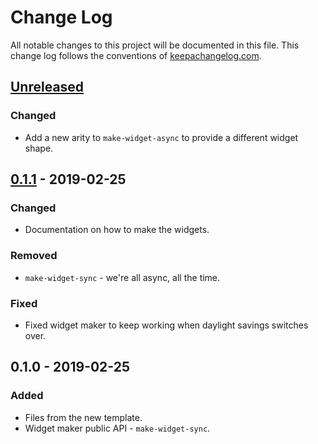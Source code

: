 # Change Log
All notable changes to this project will be documented in this file. This change log follows the conventions of [keepachangelog.com](http://keepachangelog.com/).

## [Unreleased]
### Changed
- Add a new arity to `make-widget-async` to provide a different widget shape.

## [0.1.1] - 2019-02-25
### Changed
- Documentation on how to make the widgets.

### Removed
- `make-widget-sync` - we're all async, all the time.

### Fixed
- Fixed widget maker to keep working when daylight savings switches over.

## 0.1.0 - 2019-02-25
### Added
- Files from the new template.
- Widget maker public API - `make-widget-sync`.

[Unreleased]: https://github.com/your-name/jborden_lacinia/compare/0.1.1...HEAD
[0.1.1]: https://github.com/your-name/jborden_lacinia/compare/0.1.0...0.1.1
